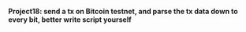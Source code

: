 **Project18: send a tx on Bitcoin testnet, and parse the tx data down to every bit, better write script yourself**

